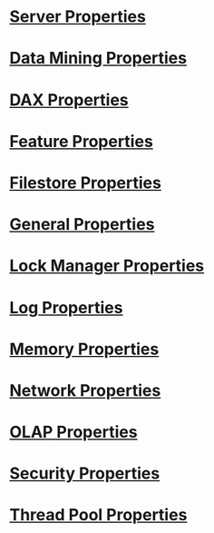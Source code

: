 # [Server Properties](server-properties-in-analysis-services.md)  
# [Data Mining Properties](data-mining-properties.md)  
# [DAX Properties](dax-properties.md)  
# [Feature Properties](feature-properties.md)  
# [Filestore Properties](filestore-properties.md)  
# [General Properties](general-properties.md)  
# [Lock Manager Properties](lock-manager-properties.md)  
# [Log Properties](log-properties.md)  
# [Memory Properties](memory-properties.md)  
# [Network Properties](network-properties.md)  
# [OLAP Properties](olap-properties.md)  
# [Security Properties](security-properties.md)  
# [Thread Pool Properties](thread-pool-properties.md)  
